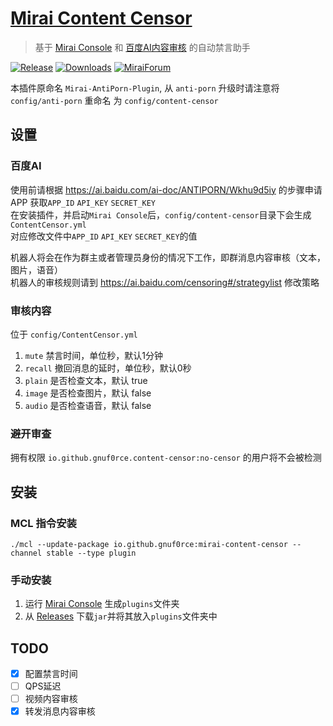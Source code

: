 # [Mirai Content Censor](https://github.com/gnuf0rce/mirai-content-censor)

> 基于 [Mirai Console](https://github.com/mamoe/mirai-console) 和 [百度AI内容审核](https://ai.baidu.com/ai-doc/ANTIPORN/) 的自动禁言助手

[![Release](https://img.shields.io/github/v/release/gnuf0rce/mirai-content-censor)](https://github.com/gnuf0rce/mirai-content-censor/releases)
[![Downloads](https://img.shields.io/github/downloads/gnuf0rce/mirai-content-censor/total)](https://shields.io/category/downloads)
[![MiraiForum](https://img.shields.io/badge/post-on%20MiraiForum-yellow)](https://mirai.mamoe.net/topic/293)

本插件原命名 `Mirai-AntiPorn-Plugin`, 从 `anti-porn` 升级时请注意将 `config/anti-porn` 重命名 为 `config/content-censor`

## 设置

### 百度AI

使用前请根据 <https://ai.baidu.com/ai-doc/ANTIPORN/Wkhu9d5iy> 的步骤申请APP 获取`APP_ID` `API_KEY` `SECRET_KEY`  
在安装插件，并启动`Mirai Console`后，`config/content-censor`目录下会生成`ContentCensor.yml`  
对应修改文件中`APP_ID` `API_KEY` `SECRET_KEY`的值

机器人将会在作为群主或者管理员身份的情况下工作，即群消息内容审核（文本，图片，语音）  
机器人的审核规则请到 <https://ai.baidu.com/censoring#/strategylist> 修改策略

### 审核内容

位于 `config/ContentCensor.yml`

1. `mute` 禁言时间，单位秒，默认1分钟
1. `recall` 撤回消息的延时，单位秒，默认0秒
1. `plain` 是否检查文本，默认 true
1. `image` 是否检查图片，默认 false
1. `audio` 是否检查语音，默认 false

### 避开审查

拥有权限 `io.github.gnuf0rce.content-censor:no-censor` 的用户将不会被检测

## 安装


### MCL 指令安装

`./mcl --update-package io.github.gnuf0rce:mirai-content-censor --channel stable --type plugin`

### 手动安装

1. 运行 [Mirai Console](https://github.com/mamoe/mirai-console) 生成`plugins`文件夹
1. 从 [Releases](https://github.com/cssxsh/mirai-content-censor/releases) 下载`jar`并将其放入`plugins`文件夹中

## TODO

- [x] 配置禁言时间
- [ ] QPS延迟
- [ ] 视频内容审核
- [x] 转发消息内容审核
